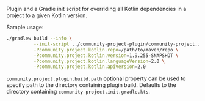 Plugin and a Gradle init script for overriding all Kotlin dependencies in a project to a given Kotlin version.

Sample usage:
```bash
./gradlew build --info \
          --init-script ../community-project-plugin/community-project.init.gradle.kts \
          -Pcommunity.project.kotlin.repo=/path/to/maven/repo \
          -Pcommunity.project.kotlin.version=1.9.255-SNAPSHOT \
          -Pcommunity.project.kotlin.languageVersion=2.0 \
          -Pcommunity.project.kotlin.apiVersion=2.0
```

`community.project.plugin.build.path` optional property can be used to specify path to the directory containing plugin build. Defaults to the directory containing `community-project.init.gradle.kts`. 